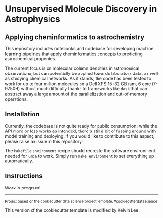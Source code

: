 # Unsupervised Molecule Discovery in Astrophysics

## Applying cheminformatics to astrochemistry

This repository includes notebooks and codebase for developing machine learning
pipelines that apply cheminformatics concepts to predicting astrochemical properties.

The current focus is on molecular column densities in astronomical observations,
but can potentially be applied towards laboratory data, as well as studying chemical
networks. As it stands, the code has been tested to work for up to four million
molecules on a Dell XPS 15 (32 GB ram, 6 core i7-9750H) without much difficulty
thanks to frameworks like `dask` that can abstract away a large amount of the
parallelization and out-of-memory operations.

## Installation

Currently, the codebase is not quite ready for public consumption: while the
API more or less works as intended, there's still a bit of fussing around with
model training and deploying. If you would like to contribute to this aspect,
please raise an issue in this repository!

The `Makefile` `environment` recipe should recreate the software environment
needed for `umda` to work. Simply run `make environment` to set everything
up automatically.

## Instructions

Work in progress!

--------

<p><small>Project based on the <a target="_blank" href="https://drivendata.github.io/cookiecutter-data-science/">cookiecutter data science project template</a>. #cookiecutterdatascience</small></p>
This version of the cookiecutter template is modified by Kelvin Lee.

